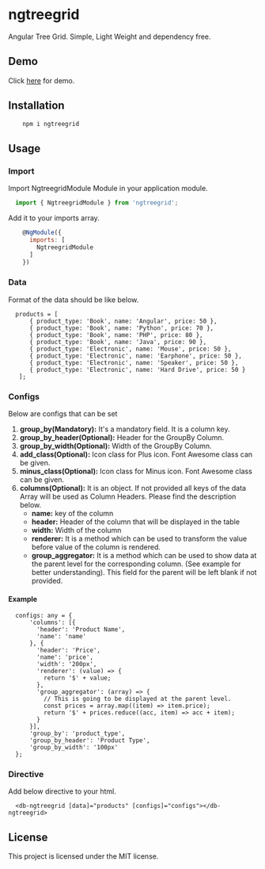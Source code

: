 # ngtreegrid
Angular Tree Grid. Simple, Light Weight and dependency free.

## Demo

Click <a href="https://ng-tree-grid.stackblitz.io/" target="_blank">here</a> for demo.

## Installation

```bash
    npm i ngtreegrid
```

## Usage

### Import
Import NgtreegridModule Module in your application module.

```javascript
  import { NgtreegridModule } from 'ngtreegrid';
```

Add it to your imports array.

```javascript
    @NgModule({
      imports: [
        NgtreegridModule
      ]
    })
```

### Data
Format of the data should be like below.

```
  products = [
      { product_type: 'Book', name: 'Angular', price: 50 },
      { product_type: 'Book', name: 'Python', price: 70 },
      { product_type: 'Book', name: 'PHP', price: 80 },
      { product_type: 'Book', name: 'Java', price: 90 },
      { product_type: 'Electronic', name: 'Mouse', price: 50 },
      { product_type: 'Electronic', name: 'Earphone', price: 50 },
      { product_type: 'Electronic', name: 'Speaker', price: 50 },
      { product_type: 'Electronic', name: 'Hard Drive', price: 50 }
   ];
```

### Configs
Below are configs that can be set

1. **group_by(Mandatory):** It's a mandatory field. It is a column key.
2. **group_by_header(Optional):** Header for the GroupBy Column.
3. **group_by_width(Optional):** Width of the GroupBy Column.
4. **add_class(Optional):** Icon class for Plus icon. Font Awesome class can be given.
5. **minus_class(Optional):** Icon class for Minus icon. Font Awesome class can be given.
6. **columns(Optional):** It is an object. If not provided all keys of the data Array will be used as Column Headers. Please find the description below.
    * **name:** key of the column
    * **header:** Header of the column that will be displayed in the table
    * **width:** Width of the column
    * **renderer:** It is a method which can be used to transform the value before value of the column is rendered.
    * **group_aggregator:** It is a method which can be used to show data at the parent level for the corresponding column. (See example for better understanding). This field for the parent will be left blank if not provided.

#### Example
```
  configs: any = {
      'columns': [{
        'header': 'Product Name',
        'name': 'name'
      }, {
        'header': 'Price',
        'name': 'price',
        'width': '200px',
        'renderer': (value) => {
          return '$' + value;
        },
        'group_aggregator': (array) => {
          // This is going to be displayed at the parent level.
          const prices = array.map((item) => item.price);
          return '$' + prices.reduce((acc, item) => acc + item);
        }
      }],
      'group_by': 'product_type',
      'group_by_header': 'Product Type',
      'group_by_width': '100px'
  };
```

### Directive
Add below directive to your html.
```
  <db-ngtreegrid [data]="products" [configs]="configs"></db-ngtreegrid>
```

## License
This project is licensed under the MIT license.
